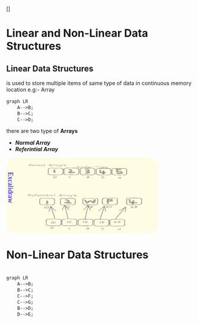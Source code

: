 []
# Linear and Non-Linear Data Structures

## Linear Data Structures

is used to store multiple items of same type of data in continuous memory location e.g:- Array

```mermaid
graph LR
    A-->B;
    B-->C;
    C-->D;
```
there are two type of **Arrays** 
- _**Normal Array**_
- _**Referintial Array**_

<div style="position: relative;">
<img src="./Demo.excalidraw.png" align="center" style="width:400px; height: 200px; border-radius: 25px; opacity: 0.7;" />
<p style="position: absolute; top: 20px; left: 10px;left: 0px;font-size: 18px; color:blue; writing-mode:vertical-rl;font-family:Brush Script MT ">Excalidraw</p>
</div>


# Non-Linear Data Structures

```mermaid

graph LR
    A-->B;
    B-->C;
    C-->F;
    C-->G;
    B-->D;
    D-->E;

```
